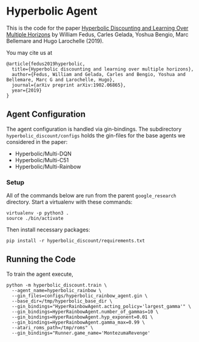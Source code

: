# Hyperbolic Agent

This is the code for the paper
[Hyperbolic Discounting and Learning Over Multiple Horizons](https://arxiv.org/abs/1902.06865)
by William Fedus, Carles Gelada, Yoshua Bengio, Marc Bellemare and Hugo
Larochelle (2019).

You may cite us at

```
@article{fedus2019hyperbolic,
  title={Hyperbolic discounting and learning over multiple horizons},
  author={Fedus, William and Gelada, Carles and Bengio, Yoshua and Bellemare, Marc G and Larochelle, Hugo},
  journal={arXiv preprint arXiv:1902.06865},
  year={2019}
}
```

## Agent Configuration
The agent configuration is handled via gin-bindings. The subdirectory
`hyperbolic_discount/configs` holds the gin-files for the base agents we
considered in the paper:

*   Hyperbolic/Multi-DQN
*   Hyperbolic/Multi-C51
*   Hyperbolic/Multi-Rainbow

### Setup
All of the commands below are run from the parent `google_research` directory.
Start a virtualenv with these commands:

```
virtualenv -p python3 .
source ./bin/activate
```

Then install necessary packages:

```
pip install -r hyperbolic_discount/requirements.txt
```

## Running the Code
To train the agent execute,

```
python -m hyperbolic_discount.train \
  --agent_name=hyperbolic_rainbow \
  --gin_files=configs/hyperbolic_rainbow_agent.gin \
  --base_dir=/tmp/hyperbolic_base_dir \
  --gin_bindings="HyperRainbowAgent.acting_policy='largest_gamma'" \
  --gin_bindings=HyperRainbowAgent.number_of_gammas=10 \
  --gin_bindings=HyperRainbowAgent.hyp_exponent=0.01 \
  --gin_bindings=HyperRainbowAgent.gamma_max=0.99 \
  --atari_roms_path=/tmp/roms" \
  --gin_bindings="Runner.game_name='MontezumaRevenge'
```
